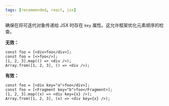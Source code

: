 ```yaml
---
tags: [recommended, react, jsx]
---
```


确保在将可迭代对象传递给 JSX 时存在 `key` 属性。这允许框架优化元素顺序的检查。

**无效：**

```tsx
const foo = [<div>foo</div>];
const foo = [<>foo</>];
[1, 2, 3].map(() => <div />);
Array.from([1, 2, 3], () => <div />);
```

**有效：**

```tsx
const foo = [<div key="a">foo</div>];
const foo = [<Fragment key="b">foo</Fragment>];
[1, 2, 3].map((x) => <div key={x} />);
Array.from([1, 2, 3], (x) => <div key={x} />);
```